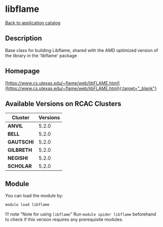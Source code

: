# libflame

[Back to application catalog](../app_catalog.md)

## Description

Base class for building Libflame, shared with the AMD optimized version of the library in the 'libflame' package

## Homepage

[https://www.cs.utexas.edu/~flame/web/libFLAME.html](https://www.cs.utexas.edu/~flame/web/libFLAME.html){:target="_blank"}

## Available Versions on RCAC Clusters

|Cluster|Versions|
|---|---|
**ANVIL**|5.2.0
**BELL**|5.2.0
**GAUTSCHI**|5.2.0
**GILBRETH**|5.2.0
**NEGISHI**|5.2.0
**SCHOLAR**|5.2.0

## Module

You can load the module by:

```bash
module load libflame
```

!!! note "Note for using `libflame`"
    Run `module spider libflame` beforehand to check if this version requires any prerequisite modules.
